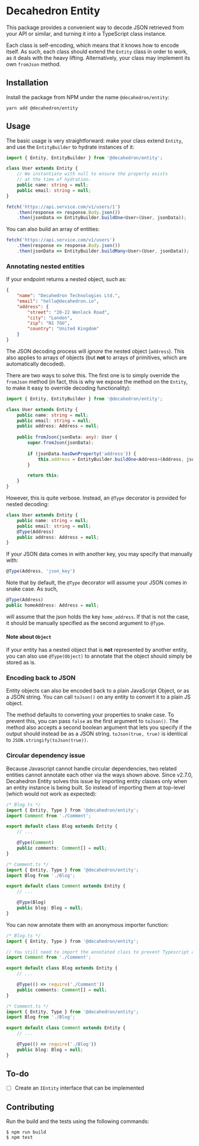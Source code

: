 # Decahedron Entity

This package provides a convenient way to decode JSON retrieved from your API or similar, and turning it into a TypeScript class instance.

Each class is self-encoding, which means that it knows how to encode itself. As such, each class should extend the `Entity` class in order to work, as it deals with the heavy lifting. Alternatively, your class may implement its own `fromJson` method.

## Installation
Install the package from NPM under the name `@decahedron/entity`:
```
yarn add @decahedron/entity
```

## Usage
The basic usage is very straightforward: make your class extend `Entity`, and use the `EntityBuilder` to hydrate instances of it:

```typescript
import { Entity, EntityBuilder } from '@decahedron/entity';

class User extends Entity {
    // We instantiate with null to ensure the property exists
    // at the time of hydration.
    public name: string = null;
    public email: string = null;
}

fetch('https://api.service.com/v1/users/1')
    .then(response => response.Body.json())
    .then(jsonData => EntityBuilder.buildOne<User>(User, jsonData));
```

You can also build an array of entities:

```typescript
fetch('https://api.service.com/v1/users')
    .then(response => response.Body.json())
    .then(jsonData => EntityBuilder.buildMany<User>(User, jsonData));
```

### Annotating nested entities

If your endpoint returns a nested object, such as:
```json
{
    "name": "Decahedron Technologies Ltd.",
    "email": "hello@decahedron.io",
    "address": {
        "street": "20-22 Wenlock Road",
        "city": "London",
        "zip": "N1 7GU",
        "country": "United Kingdom"
    }
}
```
The JSON decoding process will _ignore_ the nested object (`address`). This also applies to arrays of objects (but **not** to arrays of primitives, which are automatically decoded).

There are two ways to solve this. The first one is to simply override the `fromJson` method (in fact, this is why we expose the method on the `Entity`, to make it easy to override decoding functionality):
```typescript
import { Entity, EntityBuilder } from '@decahedron/entity';

class User extends Entity {
    public name: string = null;
    public email: string = null;
    public address: Address = null;
    
    public fromJson(jsonData: any): User {
        super.fromJson(jsonData);
    	
        if (jsonData.hasOwnProperty('address')) {
            this.address = EntityBuilder.buildOne<Address>(Address, jsonData['address']);
        }

        return this;
    }
}
```

However, this is quite verbose. Instead, an `@Type` decorator is provided for nested decoding:

```typescript
class User extends Entity {
    public name: string = null;
    public email: string = null;
    @Type(Address)
    public address: Address = null;
}
```

If your JSON data comes in with another key, you may specify that manually with:
```typescript
@Type(Address, 'json_key')
```

Note that by default, the `@Type` decorator will assume your JSON comes in snake case. As such,
```typescript
@Type(Address)
public homeAddress: Address = null;
```
will assume that the json holds the key `home_address`. If that is not the case, it should be manually specified as the second argument to `@Type`.

#### Note about `Object`
If your entity has a nested object that is **not** represented by another entity, you can also use `@Type(Object)` to annotate that the object should simply be stored as is.

### Encoding back to JSON

Entity objects can also be encoded back to a plain JavaScript Object, or as a JSON string. You can call `toJson()` on any entity to convert it to a plain JS object.

The method defaults to converting your properties to snake case. To prevent this, you can pass `false` as the first argument to `toJson()`. The method also accepts a second boolean argument that lets you specify if the output should instead be as a JSON string. `toJson(true, true)` is identical to `JSON.stringify(toJson(true))`.

### Circular dependency issue

Because Javascript cannot handle circular dependencies, two related entities cannot annotate each other via the ways shown above. Since v2.7.0, Decahedron Entity solves this issue by importing entity classes only when an entity instance is being built. So instead of importing them at top-level (which would not work as expected):

```typescript
/* Blog.ts */
import { Entity, Type } from '@decahedron/entity';
import Comment from './Comment';

export default class Blog extends Entity {
    // ...

    @Type(Comment)
    public comments: Comment[] = null;
}

/* Comment.ts */
import { Entity, Type } from '@decahedron/entity';
import Blog from './Blog';

export default class Comment extends Entity {
    // ...

    @Type(Blog)
    public blog: Blog = null;
}
```

You can now annotate them with an anonymous importer function:

```typescript
/* Blog.ts */
import { Entity, Type } from '@decahedron/entity';

// You still need to import the annotated class to prevent Typescript and your IDE complaining about it.
import Comment from './Comment';

export default class Blog extends Entity {
    // ...

    @Type(() => require('./Comment'))
    public comments: Comment[] = null;
}

/* Comment.ts */
import { Entity, Type } from '@decahedron/entity';
import Blog from './Blog';

export default class Comment extends Entity {
    // ...

    @Type(() => require('./Blog'))
    public blog: Blog = null;
}
```

## To-do
- [ ] Create an `IEntity` interface that can be implemented

## Contributing

Run the build and the tests using the following commands:

```
$ npm run build
$ npm test
```
